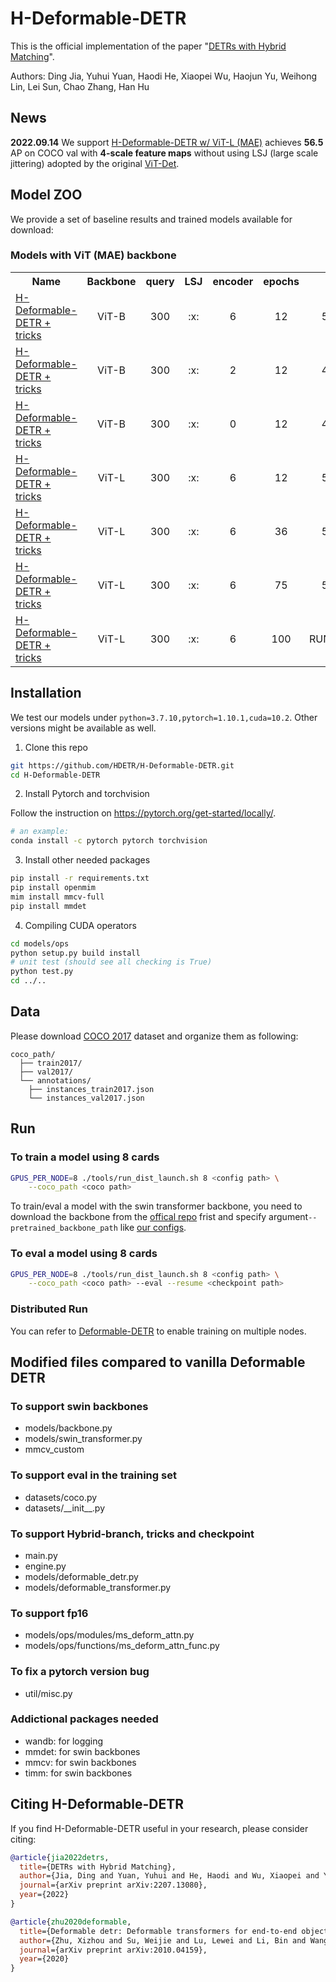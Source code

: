 # H-Deformable-DETR

This is the official implementation of the paper "[DETRs with Hybrid Matching](https://arxiv.org/abs/2207.13080)". 

Authors: Ding Jia, Yuhui Yuan, Haodi He, Xiaopei Wu, Haojun Yu, Weihong Lin, Lei Sun, Chao Zhang, Han Hu

## News

**2022.09.14** We support [H-Deformable-DETR w/ ViT-L (MAE)]() achieves **56.5** AP on COCO val with **4-scale feature maps** without using LSJ (large scale jittering) adopted by the original [ViT-Det](https://github.com/facebookresearch/detectron2/blob/main/projects/ViTDet/configs/common/coco_loader_lsj.py).


## Model ZOO

We provide a set of baseline results and trained models available for download:


### Models with ViT (MAE) backbone
<table><tbody>
<!-- START TABLE -->
<!-- TABLE HEADER -->
<th valign="bottom">Name</th>
<th valign="bottom">Backbone</th>
<th valign="bottom">query</th>
<th valign="bottom">LSJ</th>
<th valign="bottom">encoder</th>
<th valign="bottom">epochs</th>
<th valign="bottom">AP</th>
<th valign="bottom">download</th>
<!-- TABLE BODY -->
 <tr><td align="left"><a href="configs/two_stage/deformable-detr-hybrid-branch/12eps/vit/vit_base_hybrid_branch_lambda1_group6_t1500_dp0_mqs_lft_deformable_detr_plus_iterative_bbox_refinement_plus_plus_two_stage.sh">H-Deformable-DETR + tricks</a></td>
<td align="center">ViT-B</td>
<td align="center">300</td>
<td align="center">:x:</td>
<td align="center">6</td>
<td align="center">12</td>
<td align="center">50.6</td>
<td align="center">model</td>
</tr>
 <tr><td align="left"><a href="configs/two_stage/deformable-detr-hybrid-branch/12eps/vit/vit_base_hybrid_branch_lambda1_group6_t1500_dp0_mqs_lft_deformable_detr_plus_iterative_bbox_refinement_plus_plus_two_stage_enc2.sh">H-Deformable-DETR + tricks</a></td>
<td align="center">ViT-B</td>
<td align="center">300</td>
<td align="center">:x:</td>
<td align="center">2</td>
<td align="center">12</td>
<td align="center">49.8</td>
<td align="center">model</td>
</tr>
 <tr><td align="left"><a href="configs/two_stage/deformable-detr-hybrid-branch/12eps/vit/vit_base_hybrid_branch_lambda1_group6_t1500_dp0_mqs_lft_deformable_detr_plus_iterative_bbox_refinement_plus_plus_two_stage_enc0.sh">H-Deformable-DETR + tricks</a></td>
<td align="center">ViT-B</td>
<td align="center">300</td>
<td align="center">:x:</td>
<td align="center">0</td>
<td align="center">12</td>
<td align="center">47.1</td>
<td align="center">model</td>
</tr>
 <tr><td align="left"><a href="configs/two_stage/deformable-detr-hybrid-branch/12eps/vit/vit_large_hybrid_branch_lambda1_group6_t1500_dp0_mqs_lft_deformable_detr_plus_iterative_bbox_refinement_plus_plus_two_stage.sh">H-Deformable-DETR + tricks</a></td>
<td align="center">ViT-L</td>
<td align="center">300</td>
<td align="center">:x:</td>
<td align="center">6</td>
<td align="center">12</td>
<td align="center">51.1</td>
<td align="center">model</td>
</tr>
 <tr><td align="left"><a href="configs/two_stage/deformable-detr-hybrid-branch/36eps/vit/vit_large_hybrid_branch_lambda1_group6_t1500_dp0_mqs_lft_deformable_detr_plus_iterative_bbox_refinement_plus_plus_two_stage.sh">H-Deformable-DETR + tricks</a></td>
<td align="center">ViT-L</td>
<td align="center">300</td>
<td align="center">:x:</td>
<td align="center">6</td>
<td align="center">36</td>
<td align="center">55.4</td>
<td align="center">model</td>
</tr>
 <tr><td align="left"><a href="configs/two_stage/deformable-detr-hybrid-branch/36eps/vit/vit_large_hybrid_branch_lambda1_group6_t1500_dp0_mqs_lft_deformable_detr_plus_iterative_bbox_refinement_plus_plus_two_stage.sh">H-Deformable-DETR + tricks</a></td>
<td align="center">ViT-L</td>
<td align="center">300</td>
<td align="center">:x:</td>
<td align="center">6</td>
<td align="center">75</td>
<td align="center">56.5</td>
<td align="center">model</td>
</tr>
 <tr><td align="left"><a href="configs/two_stage/deformable-detr-hybrid-branch/100eps/vit/vit_large_hybrid_branch_lambda1_group6_t1500_dp0_mqs_lft_deformable_detr_plus_iterative_bbox_refinement_plus_plus_two_stage.sh">H-Deformable-DETR + tricks</a></td>
<td align="center">ViT-L</td>
<td align="center">300</td>
<td align="center">:x:</td>
<td align="center">6</td>
<td align="center">100</td>
<td align="center">RUNNING</td>
<td align="center">model</td>
</tr>
</tbody></table>


## Installation
We test our models under ```python=3.7.10,pytorch=1.10.1,cuda=10.2```. Other versions might be available as well.

1. Clone this repo
```sh
git https://github.com/HDETR/H-Deformable-DETR.git
cd H-Deformable-DETR
```

2. Install Pytorch and torchvision

Follow the instruction on https://pytorch.org/get-started/locally/.
```sh
# an example:
conda install -c pytorch pytorch torchvision
```

3. Install other needed packages
```sh
pip install -r requirements.txt
pip install openmim
mim install mmcv-full
pip install mmdet
```

4. Compiling CUDA operators
```sh
cd models/ops
python setup.py build install
# unit test (should see all checking is True)
python test.py
cd ../..
```

## Data

Please download [COCO 2017](https://cocodataset.org/) dataset and organize them as following:
```
coco_path/
  ├── train2017/
  ├── val2017/
  └── annotations/
  	├── instances_train2017.json
  	└── instances_val2017.json
```
## Run
### To train a model using 8 cards

```Bash
GPUS_PER_NODE=8 ./tools/run_dist_launch.sh 8 <config path> \
    --coco_path <coco path>
```

To train/eval a model with the swin transformer backbone, you need to download the backbone from the [offical repo](https://github.com/microsoft/Swin-Transformer#main-results-on-imagenet-with-pretrained-models) frist and specify argument`--pretrained_backbone_path` like [our configs](./configs/two_stage/deformable-detr-hybrid-branch/36eps/swin).

### To eval a model using 8 cards

```Bash
GPUS_PER_NODE=8 ./tools/run_dist_launch.sh 8 <config path> \
    --coco_path <coco path> --eval --resume <checkpoint path>
```

### Distributed Run

You can refer to [Deformable-DETR](https://github.com/fundamentalvision/Deformable-DETR) to enable training on multiple nodes.

## Modified files compared to vanilla Deformable DETR

### To support swin backbones
* models/backbone.py
* models/swin_transformer.py
* mmcv_custom

### To support eval in the training set
* datasets/coco.py
* datasets/\_\_init\_\_.py

### To support Hybrid-branch, tricks and checkpoint
* main.py
* engine.py
* models/deformable_detr.py
* models/deformable_transformer.py

### To support fp16
* models/ops/modules/ms_deform_attn.py
* models/ops/functions/ms_deform_attn_func.py

### To fix a pytorch version bug
* util/misc.py

### Addictional packages needed

* wandb: for logging
* mmdet: for swin backbones
* mmcv: for swin backbones
* timm: for swin backbones


## Citing H-Deformable-DETR
If you find H-Deformable-DETR useful in your research, please consider citing:

```bibtex
@article{jia2022detrs,
  title={DETRs with Hybrid Matching},
  author={Jia, Ding and Yuan, Yuhui and He, Haodi and Wu, Xiaopei and Yu, Haojun and Lin, Weihong and Sun, Lei and Zhang, Chao and Hu, Han},
  journal={arXiv preprint arXiv:2207.13080},
  year={2022}
}

@article{zhu2020deformable,
  title={Deformable detr: Deformable transformers for end-to-end object detection},
  author={Zhu, Xizhou and Su, Weijie and Lu, Lewei and Li, Bin and Wang, Xiaogang and Dai, Jifeng},
  journal={arXiv preprint arXiv:2010.04159},
  year={2020}
}
```
